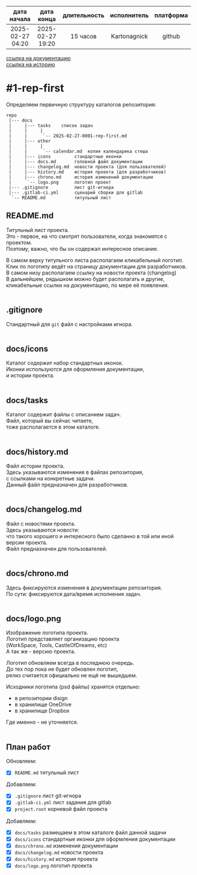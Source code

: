 |    дата начала   |    дата конца    | длительность | исполнитель  | платформа |
|:----------------:|:----------------:|:------------:|:------------:|:---------:|
| 2025-02-27 04:20 | 2025-02-27 19:20 |   15 часов   | Kartonagnick |  github   |

[ссылка на документацию](../docs.md)  
[ссылка на историю](../history.md#-v001-rep)  

#1-rep-first
============
Определяем первичную структуру каталогов репозитория:  

```
repo
 |--- docs
 |     |--- tasks    список задач
 |     |     |
 |     |      `-- 2025-02-27-0001-rep-first.md
 |     |--- other
 |     |     |
 |     |      `-- calendar.md  копия календарика стеша
 |     |--- icons         стандартные иконки
 |     |--- docs.md       головной файл документации
 |     |--- changelog.md  новости проекта (для пользователей)
 |     |--- history.md    история проекта (для разработчиков)
 |     |--- chrono.md     история изменений документации
 |      `-- logo.png      логотип проект
 |--- .gitignore          лист git-игнора
 |--- .gitlab-ci.yml      сценарий сборки для gitlab
  `-- README.md           титульный лист
```

README.md
---------
Титульный лист проекта.  
Это - первое, на что смотрят пользователи, когда знакомятся с проектом.  
Поэтому, важно, что бы он содержал интересное описание.  

В самом верху титульного листа располагаем кликабельный логотип.  
Клик по логотипу ведёт на страницу документации для разработчиков.  
В самом низу располагаем ссылку на новости проекта (changelog)  
В дальнейшем, рядышком можно будет располагать и другие,  
кликабельные ссылки на документацию, по мере её появления.  
<br/>


.gitignore
----------
Стандартный для `git` файл с настройками игнора.  
<br/>


docs/icons
----------
Каталог содержит набор стандартных иконок.  
Иконки используются для оформления документации,  
и истории проекта.  
<br/>


docs/tasks
----------
Каталог содержит файлы с описанием задач.  
Файл, который вы сейчас читаете,  
тоже располагается в этом каталоге.  
<br/>


docs/history.md
---------------
Файл истории проекта.  
Здесь указываются изменения в файлах репозитория,  
с ссылками на конкретные задачи.  
Данный файл предназначен для разработчиков.  
<br/>


docs/changelog.md
-----------------
Файл с новостями проекта.  
Здесь указываются новости:  
что такого хорошего и интересного было сделанно в той или иной версии проекта.  
Файл предназначен для пользователей.  
<br/>


docs/chrono.md
--------------
Здесь фиксируются изменения в документации репозитория.  
По сути: фиксируются дата/время исполнения задач.  
<br/>


docs/logo.png
-------------
Изображение логотипа проекта.  
Логотип представляет организацию проекта  
(WorkSpace, Tools, CastleOfDreams, etc)  
А так же - версию проекта.  

Логотип обновляем всегда в последнюю очередь.  
До тех пор пока не будет обновлен логотип,  
релиз считается официально не ещё не вышедшем.  

Исходники логотипа (psd файлы) хранятся отдельно:  
  - в репозитории disign  
  - в хранилище OneDrive  
  - в хранилище Dropbox  

Где именно - не уточняется.  
<br/>


План работ
----------

Обновляем:  
  - [x] `README.md`           титульный лист  

Добавляем:  
  - [x] `.gitignore`          лист git-игнора  
  - [x] `.gitlab-ci.yml`      лист задания для gitlab  
  - [x] `project.root`        корневой файл проекта  

Добавляем:  
  - [x] `docs/tasks`          размещаем в этом каталоге файл данной задачи  
  - [x] `docs/icons`          стандартные иконки для оформления документации  
  - [x] `docs/chrono.md`      изменения документации  
  - [x] `docs/changelog.md`   новости проекта  
  - [x] `docs/history.md`     история проекта  
  - [x] `docs/logo.png`       логотип проекта  
